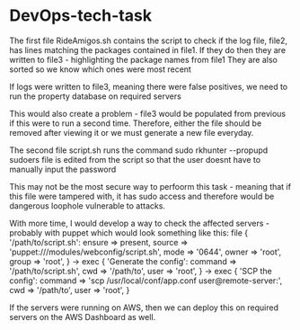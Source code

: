 # DevOps-tech-task

The first file RideAmigos.sh contains the script to check if the log file, file2, has lines matching the packages contained in file1.
If they do then they are written to file3 - highlighting the package names from file1
They are also sorted so we know which ones were most recent

If logs were written to file3, meaning there were false positives, we need to run the property database on required servers

This would also create a problem - file3 would be populated from previous if this were to run a second time.
Therefore, either the file should be removed after viewing it or we must generate a new file everyday.


The second file script.sh runs the command sudo rkhunter --propupd
sudoers file is edited from the script so that the user doesnt have to manually input the password

This may not be the most secure way to perfoorm this task - meaning that if this file were tampered with, it has sudo access and therefore would be dangerous loophole vulnerable to attacks.


With more time, I would develop a way to check the affected servers - probably with puppet which would look something like this:
file { '/path/to/script.sh':
  ensure   => present,
  source   => 'puppet:///modules/webconfig/script.sh',
  mode     => '0644',
  owner    => 'root',
  group    => 'root',
}
->
exec { 'Generate the config':
  command  => '/path/to/script.sh',
  cwd      => '/path/to',
  user     => 'root',
}
->
exec { 'SCP the config':
  command  => 'scp /usr/local/conf/app.conf user@remote-server:',
  cwd      => '/path/to',
  user     => 'root',
}


If the servers were running on AWS, then we can deploy this on required servers on the AWS Dashboard as well.
